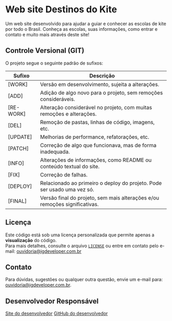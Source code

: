 # Web site Destinos do Kite

Um web site desenvolvido para ajudar a guiar e conhecer as escolas de kite por todo o Brasil. Conheça as escolas, suas informações, como entrar e contato e muito mais através deste site!

## Controle Versional (GIT)

O projeto segue o seguinte padrão de sufixos:

| Sufixo    | Descrição                                                                  |
| --------- | -------------------------------------------------------------------------- |
| [WORK]    | Versão em desenvolvimento, sujeita a alterações.                           |
| [ADD]     | Adição de algo novo para o projeto, sem remoções consideráveis.            |
| [RE-WORK] | Alteração considerável no projeto, com muitas remoções e alterações.       |
| [DEL]     | Remoção de pastas, linhas de código, imagens, etc.                         |
| [UPDATE]  | Melhorias de performance, refatorações, etc.                               |
| [PATCH]   | Correção de algo que funcionava, mas de forma inadequada.                  |
| [INFO]    | Alterações de informações, como README ou conteúdo textual do site.        |
| [FIX]     | Correção de falhas.                                                        |
| [DEPLOY]  | Relacionado ao primeiro o deploy do projeto. Pode ser usado uma vez só.    |
| [FINAL]   | Versão final do projeto, sem mais alterações e/ou remoções significativas. |

## Licença

Este código está sob uma licença personalizada que permite apenas a **visualização** do código.  
Para mais detalhes, consulte o arquivo [`LICENSE`](./LICENSE) ou entre em contato pelo e-mail: ouvidoria@igdeveloper.com.br

## Contato

Para dúvidas, sugestões ou qualquer outra questão, envie um e-mail para: ouvidoria@igdeveloper.com.br.

## Desenvolvedor Responsável

[Site do desenvolvedor](https://igdeveloper.com.br)
[GitHub do desenvolvedor](https://github.com/igorgp06)